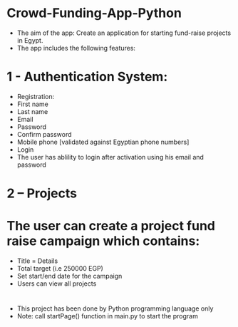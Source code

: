 # Crowd-Funding-App-Python
- The aim of the app: Create an application for starting fund-raise projects in Egypt.
- The app includes the following features:
# 1 - Authentication System:
- Registration:
- First name
- Last name
- Email
- Password
- Confirm password
- Mobile phone [validated against Egyptian phone numbers] 
- Login
- The user has ablility to login after activation using his email and password 
# 2 – Projects 
# The user can create a project fund raise campaign which contains:
- Title
= Details
- Total target (i.e 250000 EGP)
- Set start/end date for the campaign
- Users can view all projects
#
- This project has been done by Python programming language only
- Note: call startPage() function in main.py to start the program
